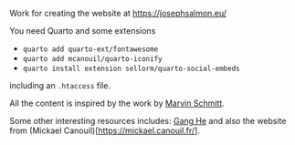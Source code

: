 Work for creating the website at https://josephsalmon.eu/

You need Quarto and some extensions
- `quarto add quarto-ext/fontawesome`
- `quarto add mcanouil/quarto-iconify`
- `quarto install extension sellorm/quarto-social-embeds`

including an `.htaccess` file.


All the content is inspired by the work by [Marvin Schmitt](https://www.marvinschmitt.com/).

Some other interesting resources includes: [Gang He](https://drganghe.github.io/quarto-academic-site-examples.html) and also the website from (Mickael Canouil)[https://mickael.canouil.fr/].

